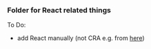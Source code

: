 ### Folder for React related things


To Do:
- add React manually (not CRA e.g. from [here](https://blog.usejournal.com/creating-a-react-app-from-scratch-f3c693b84658))
